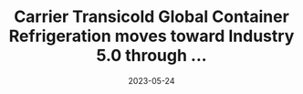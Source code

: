 ---
category:
- .nan
date: 2023-05-24
keyword_suggestion: wordpress management services
post_inspiration: https://www.ajot.com/news/carrier-transicold-global-container-refrigeration-moves-toward-industry-5.0-through-innovative-collaboration-with-robots
silot_terms: digital transformation
title: Carrier Transicold Global Container Refrigeration moves toward Industry 5.0
  through ...
---